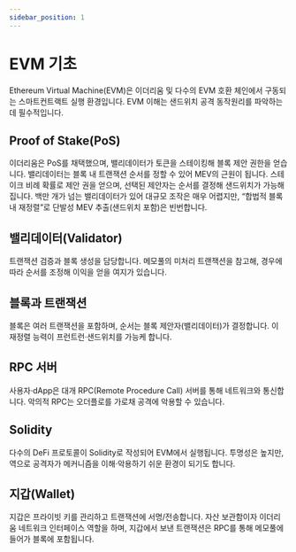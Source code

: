 ```yaml
---
sidebar_position: 1
---
```


# EVM 기초

Ethereum Virtual Machine(EVM)은 이더리움 및 다수의 EVM 호환 체인에서 구동되는 스마트컨트랙트 실행 환경입니다. EVM 이해는 샌드위치 공격 동작원리를 파악하는 데 필수적입니다.

## Proof of Stake(PoS)
이더리움은 PoS를 채택했으며, 밸리데이터가 토큰을 스테이킹해 블록 제안 권한을 얻습니다. 밸리데이터는 블록 내 트랜잭션 순서를 정할 수 있어 MEV의 근원이 됩니다. 스테이크 비례 확률로 제안 권을 얻으며, 선택된 제안자는 순서를 결정해 샌드위치가 가능해집니다. 백만 개가 넘는 밸리데이터가 있어 대규모 조작은 매우 어렵지만, “합법적 블록 내 재정렬”로 단발성 MEV 추출(샌드위치 포함)은 빈번합니다.

## 밸리데이터(Validator)
트랜잭션 검증과 블록 생성을 담당합니다. 메모풀의 미처리 트랜잭션을 참고해, 경우에 따라 순서를 조정해 이익을 얻을 여지가 있습니다.

## 블록과 트랜잭션
블록은 여러 트랜잭션을 포함하며, 순서는 블록 제안자(밸리데이터)가 결정합니다. 이 재정렬 능력이 프런트런·샌드위치를 가능케 합니다.

## RPC 서버
사용자·dApp은 대개 RPC(Remote Procedure Call) 서버를 통해 네트워크와 통신합니다. 악의적 RPC는 오더플로를 가로채 공격에 악용할 수 있습니다.

## Solidity
다수의 DeFi 프로토콜이 Solidity로 작성되어 EVM에서 실행됩니다. 투명성은 높지만, 역으로 공격자가 메커니즘을 이해·악용하기 쉬운 환경이 되기도 합니다.

## 지갑(Wallet)
지갑은 프라이빗 키를 관리하고 트랜잭션에 서명/전송합니다. 자산 보관함이자 이더리움 네트워크 인터페이스 역할을 하며, 지갑에서 보낸 트랜잭션은 RPC를 통해 메모풀에 들어가 블록에 포함됩니다.
